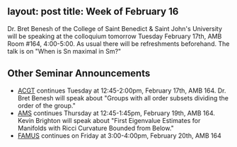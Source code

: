 layout: post
title: Week of February 16
---

Dr. Bret Benesh of the College of Saint Benedict & Saint John's University will be speaking at the colloquium tomorrow Tuesday February 17th, AMB Room #164, 4:00-5:00. As usual there will be refreshments beforehand.
The talk is on "When is Sn maximal in Sm?"

## Other Seminar Announcements ##

- [ACGT](acgtSpring2015) continues Tuesday at 12:45-2:00pm, February 17th, AMB 164.  Dr. Bret Benesh will speak about "Groups with all order subsets dividing the order of the group."
- [AMS](amsSpring2015) continues Thursday at 12:45-1:45pm, February 19th, AMB 164.  Kevin Brighton will speak about "First Eigenvalue Estimates for Manifolds with Ricci Curvature Bounded from Below."
- [FAMUS](famusSpring2015) continues on Friday at 3:00-4:00pm, February 20th, AMB 164
